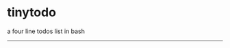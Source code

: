 # tinytodo
a four line todos list in bash
- - -

<script src="https://asciinema.org/a/AU99DaLbOGYmvm4t4ru9whC1f.js" id="asciicast-AU99DaLbOGYmvm4t4ru9whC1f" async="true"></script>
